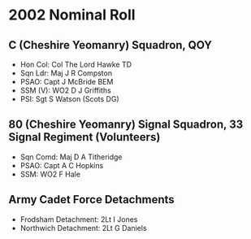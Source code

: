 # 2002 Nominal Roll

## C (Cheshire Yeomanry) Squadron, QOY

* Hon Col: Col The Lord Hawke TD
* Sqn Ldr: Maj J R Compston
* PSAO: Capt J McBride BEM
* SSM (V): WO2 D J Griffiths
* PSI: Sgt S Watson (Scots DG)

## 80 (Cheshire Yeomanry) Signal Squadron, 33 Signal Regiment (Volunteers)

* Sqn Comd: Maj D A Titheridge
* PSAO: Capt A C Hopkins
* SSM: WO2 F Hale

## Army Cadet Force Detachments

* Frodsham Detachment: 2Lt I Jones
* Northwich Detachment: 2Lt G Daniels
